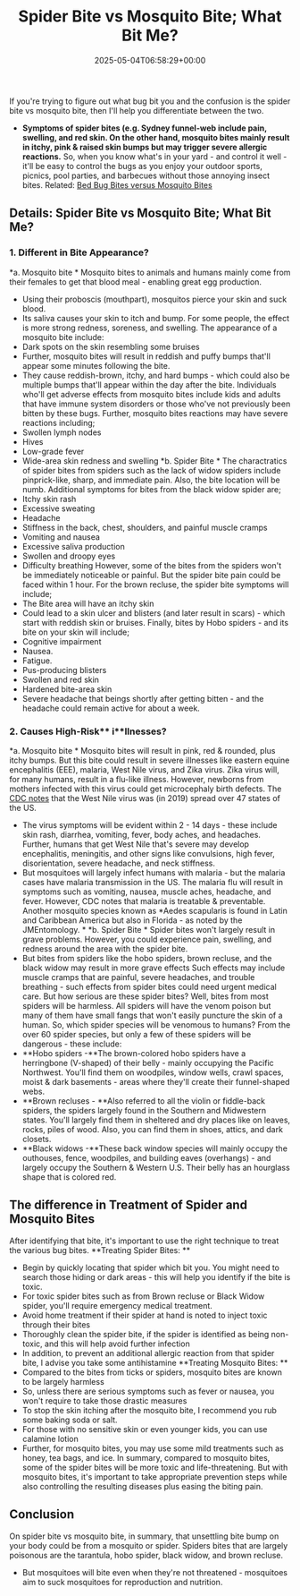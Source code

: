 ﻿---
layout: post
title: Spider Bite vs Mosquito Bite; What Bit Me?
date: '2025-05-04T06:58:29+00:00'
categories:
- Guide
- Mosquitoes
- Spiders
tags: []
slug: /spider-bite-vs-mosquito-bite/
lastmod: 2025-05-07T12:21:28+03:00
---

If you're trying to figure out what bug bit you and the confusion is the spider bite vs mosquito bite, then I'll help you differentiate between the two.
- **Symptoms of spider bites (e.g. Sydney funnel-web include pain, swelling, and red skin. On the other hand, mosquito bites mainly result in itchy, pink & raised skin bumps but may trigger severe allergic reactions.**
So, when you know what's in your yard - and control it well - it'll be easy to control the bugs as you enjoy your outdoor sports, picnics, pool parties, and barbecues without those annoying insect bites.
Related:
[Bed Bug Bites versus Mosquito Bites](https://pestpolicy.com/bed-bug-bites-vs-mosquito-bites/)
## Details: Spider Bite vs Mosquito Bite; What Bit Me?
### 1. Different in Bite Appearance?
*a. Mosquito bite *
Mosquito bites to animals and humans mainly come from their females to get that blood meal - enabling great egg production.
- Using their proboscis (mouthpart), mosquitos pierce your skin and suck blood.
- Its saliva causes your skin to itch and bump. For some people, the effect is more strong redness, soreness, and swelling.
The appearance of a mosquito bite include:
- Dark spots on the skin resembling some bruises
- Further, mosquito bites will result in reddish and puffy bumps that'll appear some minutes following the bite.
- They cause reddish-brown, itchy, and hard bumps - which could also be multiple bumps that'll appear within the day after the bite.
Individuals who'll get adverse effects from mosquito bites include kids and adults that have immune system disorders or those who've not previously been bitten by these bugs.
Further, mosquito bites reactions may have severe reactions including;
- Swollen lymph nodes
- Hives
- Low-grade fever
- Wide-area skin redness and swelling
*b. Spider Bite *
The charactratics of spider bites from spiders such as the lack of widow spiders include pinprick-like, sharp, and immediate pain.
Also, the bite location will be numb. Additional symptoms for bites from the black widow spider are;
- Itchy skin rash
- Excessive sweating
- Headache
- Stiffness in the back, chest, shoulders, and painful muscle cramps
- Vomiting and nausea
- Excessive saliva production
- Swollen and droopy eyes
- Difficulty breathing
However, some of the bites from the spiders won't be immediately noticeable or painful. But the spider bite pain could be faced within 1 hour.
For the brown recluse, the spider bite symptoms will include;
- The Bite area will have an itchy skin
- Could lead to a skin ulcer and blisters (and later result in scars) - which start with reddish skin or bruises.
Finally, bites by Hobo spiders - and its bite on your skin will include;
- Cognitive impairment
- Nausea.
- Fatigue.
- Pus-producing blisters
- Swollen and red skin
- Hardened bite-area skin
- Severe headache that beings shortly after getting bitten - and the headache could remain active for about a week.
### 2. Causes High-Risk** i**llnesses?
*a. Mosquito bite *
Mosquito bites will result in pink, red & rounded, plus itchy bumps. But this bite could result in severe illnesses like eastern equine encephalitis (EEE), malaria, West Nile virus, and Zika virus.
Zika virus will, for many humans, result in a flu-like illness. However, newborns from mothers infected with this virus could get microcephaly birth defects.
The
[CDC notes](https://pestpolicy.com)
that the West Nile virus was (in 2019) spread over 47 states of the US.
- The virus symptoms will be evident within 2 - 14 days - these include skin rash, diarrhea, vomiting, fever, body aches, and headaches.
Further, humans that get West Nile that's severe may develop encephalitis, meningitis, and other signs like convulsions, high fever, disorientation, severe headache, and neck stiffness.
- But mosquitoes will largely infect humans with malaria - but the malaria cases have malaria transmission in the US.
The malaria flu will result in symptoms such as vomiting, nausea, muscle aches, headache, and fever. However, CDC notes that malaria is treatable & preventable.
Another mosquito species known as
*Aedes scapularis is found in Latin and Caribbean America but also in Florida - as noted by the JMEntomology. *
*b. Spider Bite *
Spider bites won't largely result in grave problems. However, you could experience pain, swelling, and redness around the area with the spider bite.
- But bites from spiders like the hobo spiders, brown recluse, and the black widow may result in more grave effects
Such effects may include muscle cramps that are painful, severe headaches, and trouble breathing - such effects from spider bites could need urgent medical care.
But how serious are these spider bites? Well, bites from most spiders will be harmless. All spiders will have the venom poison but many of them have small fangs that won't easily puncture the skin of a human.
So, which spider species will be venomous to humans? From the over 60 spider species, but only a few of these spiders will be dangerous - these include:
- **Hobo spiders -**The brown-colored hobo spiders have a herringbone (V-shaped) of their belly - mainly occupying the Pacific Northwest. You'll find them on woodpiles, window wells, crawl spaces, moist & dark basements - areas where they'll create their funnel-shaped webs.
- **Brown recluses - **Also referred to all the violin or fiddle-back spiders, the spiders largely found in the Southern and Midwestern states. You'll largely find them in sheltered and dry places like on leaves, rocks, piles of wood. Also, you can find them in shoes, attics, and dark closets.
- **Black widows -**These back window species will mainly occupy the outhouses, fence, woodpiles, and building eaves (overhangs) - and largely occupy the Southern & Western U.S. Their belly has an hourglass shape that is colored red.
## The difference in Treatment of Spider and Mosquito Bites
After identifying that bite, it's important to use the right technique to treat the various bug bites.
**Treating Spider Bites: **
- Begin by quickly locating that spider which bit you. You might need to search those hiding or dark areas - this will help you identify if the bite is toxic.
- For toxic spider bites such as from Brown recluse or Black Widow spider, you'll require emergency medical treatment.
- Avoid home treatment if their spider at hand is noted to inject toxic through their bites
- Thoroughly clean the spider bite, if the spider is identified as being non-toxic, and this will help avoid further infection
- In addition, to prevent an additional allergic reaction from that spider bite, I advise you take some antihistamine
**Treating Mosquito Bites: **
- Compared to the bites from ticks or spiders, mosquito bites are known to be largely harmless
- So, unless there are serious symptoms such as fever or nausea, you won't require to take those drastic measures
- To stop the skin itching after the mosquito bite, I recommend you rub some baking soda or salt.
- For those with no sensitive skin or even younger kids, you can use calamine lotion
- Further, for mosquito bites, you may use some mild treatments such as honey, tea bags, and ice.
In summary, compared to mosquito bites, some of the spider bites will be more toxic and life-threatening.
But with mosquito bites, it's important to take appropriate prevention steps while also controlling the resulting diseases plus easing the biting pain.
## Conclusion
On spider bite vs mosquito bite, in summary, that unsettling bite bump on your body could be from a mosquito or spider.
Spiders bites that are largely poisonous are the tarantula, hobo spider, black widow, and brown recluse.
- But mosquitoes will bite even when they're not threatened - mosquitoes aim to suck mosquitoes for reproduction and nutrition.
